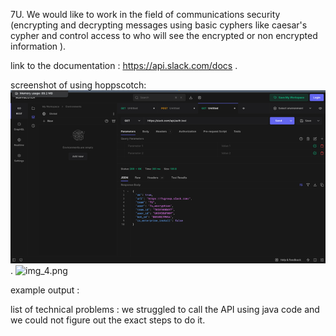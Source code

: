 7U.
We would like to work in the field of communications security (encrypting and decrypting messages using basic cyphers like caesar's 
cypher and control access to who will see the encrypted or non encrypted information ).


link to the documentation : https://api.slack.com/docs  .


screenshot of using hoppscotch: ![img_3.png](img_3.png)  .
![img_4.png](img_4.png)


example output : 


list of technical problems : we struggled to call the API using java code and we could not figure out the exact steps to do it. 
